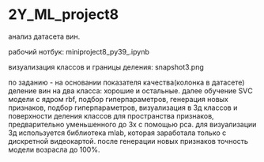 # 2Y_ML_project8
анализ датасета вин.

рабочий нотбук: miniproject8_py39_.ipynb

визуализация классов и границы деления: snapshot3.png

по заданию - на основании показателя качества(колонка в датасете) деление вин на два класса: хорошие и остальные.
далее обучение SVС модели с ядром rbf, подбор гиперпараметров, 
генерация новых признаков, подбор гиперпараметров, 
визуализация в 3д классов и поверхности деления классов для пространства признаков, предварительно уменьшенного до 3х с помощью pca.
для визуализации 3д используется библиотека mlab, которая заработала только с дискретной видеокартой.
после генерации новых признаков точность модели возрасла до 100%.
